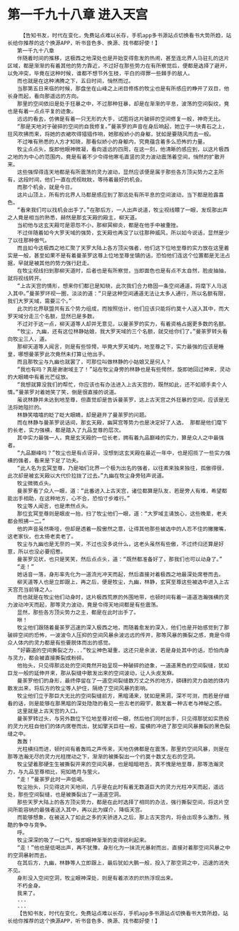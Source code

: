 # 第一千九十八章 进入天宫
        【告知书友，时代在变化，免费站点难以长存，手机app多书源站点切换看书大势所趋，站长给你推荐的这个换源APP，听书音色多、换源、找书都好使！】
       第一千九十八章
       伴随着时间的推移，这极西之地深处也是开始变得愈发的热闹，甚至连北界人马驻扎的这片区域，都是渐渐的有着其他的势力靠近，不过好在那些势力在有所察觉后，便都是选择了避开，以免冲突，毕竟在这种时候，谁都不想节外生枝，平白的得罪一些棘手的敌人。
       而也就是在这种沸腾之下，五日时间，悄然而过。
       当那第五日来临的时候，那盘坐在山峰之上闭目修炼的牧尘也是有所感应的睁开了双目，他长身而起，看向那遥远的方向。
       那里的空间依旧是处于狂暴之中，不过那种狂暴，却是在渐渐的平息，波荡的空间裂纹，竟也是有着一点点平复的迹象。
       远远的看去，仿佛是有着一只无形的大手，试图将这片破碎的空间修复一般，神奇无比。
       “那是天地对于破碎的空间的自我修复。”曼荼罗的声音在身后响起，她立于一块青石之上，狂风吹拂而来，将她的衣裙吹得猎猎作响，她那般娇小的身躯，犹如是要随风而去一般。
       不过唯有熟悉的人方才知晓，那看似娇小的身躯内，究竟蕴含着多么恐怖的力量。
       牧尘点点头，旋即他眼神微凝，看向遥远的四周，在这一刻，他清晰的感应到，以这片极西之地的为中心的范围内，竟是有着不少令得他寒毛直竖的灵力波动震荡着空间，悄然的扩散开来。
       这些强悍得连天地都是有所震荡的灵力波动，显然应该便是属于那些各方顶尖势力之主所有，这段时间，他们一直在虎视眈眈，等待着最好的机会。
       而那个机会，就是今日。
       这片山顶上，所有的北界人马都是感应到了那远处有所平息的空间波动，当下都是脸露喜色。
       “看来我们可以找机会出手了。”在那后方，一人出声说道，牧尘视线瞟了一眼，发现那出声之人竟是相当的熟悉，赫然是那玄天殿的殿主，柳天道。
       当初他与这玄天殿可是恩怨不小，那柳冥柳炎，都是在他手中被重挫。
       不过伴随着如今大罗天域的强势，玄天殿也再没了以往那种威风，所以如今说话，显然是少了以往那种傲气。
       而且如今这极西之地汇聚了天罗大陆上各方顶尖强者，他们这下位地至尊的实力放在这里着实是一般，甚至如果不是有着曼荼罗这尊上位地至尊坐镇的话，恐怕他们连这个位置都是无法占据，早就是被其他的势力强行赶走。
       在牧尘视线扫到那柳天道时，后者也是有所察觉，当即面色也是有点不太自然，脸皮抽抽，就将视线转开。
       “上古天宫的情形，想来你们都已是知晓，此次我们合力稳固一条空间通道，将麾下人马送入其中。”曼荼罗环视一圈，淡淡的道：“只是这种空间通道无法让太多人通行，所以名额有限，我们大罗天域，需要三个。”
       此次的北界联盟共有五个势力组成，而按照估计，他们应该只能将约莫十人送入其中，而大罗天域分走三个名额，显然已是多数。
       不过对于这一点，柳天道等人却并无意见，以曼荼罗的实力，有着资格占据更多数的名额。
       “牧尘，九幽，还有这位林静姑娘，我大罗天域的三个名额，就交给你们了。”曼荼罗转头看向牧尘三人，道。
       那柳天道等人闻言，则是有些惊愕，毕竟大罗天域内，地至尊之下，实力最强的应该是睡皇，哪想曼荼罗此次竟然未打算让他出手。
       而且那牧尘与九幽也就罢了，可那位叫做林静的小姑娘又是何人？
       “我也有吗？真是谢谢域主了！”站在牧尘身旁的林静也是有些愕然，旋即她回过神来，灵动的大眼睛中有着光芒绽放。
       “我想就算没我们的帮忙，你应该也有办法进入上古天宫的，既然如此，还不如顺手卖个人情。”曼荼罗对着她笑了笑，倒是很直接的说道。
       虽说林静并未达到地至尊，但直觉却是告诉曼荼罗，这上古天宫之外狂暴的空间，应该是无法将她阻拦的。
       林静笑嘻嘻的眨了眨大眼睛，却是避开了曼荼罗的问题。
       而在林静与曼荼罗说话间，那玄天殿，幽冥宫等势力也是决定好了人选， 那都是他们麾下的长老，实力强横，都是踏入了九品至尊的层次。
       其中实力最强一人，竟是玄天殿的一位长老，拥有着九品巅峰的实力，算是众人之中最强者。
       “九品巅峰吗？”牧尘也是有点讶异，没想到这玄天殿在最近一年中，也是招揽了一些实力强横的强者，看来是下足了功夫。
       “此人名为玄冥至尊，乃是咱们北界一个极为出名的强者，以往素来独来独往，孤傲得很，此次却是被玄天殿以大代价拉拢了过去。”九幽在牧尘身旁轻声说道。
       牧尘微微点头。
       曼荼罗看了众人一眼，道：“此番进入上古天宫，诸位都算是队友，若是旁人有难，希望都能出手相助，在这种地方，心不合，恐怕寸步难行。”
       牧尘等人闻言，也是肃然点头。
       那位玄冥至尊则是眼皮一抬，扫了牧尘他们一眼，道：“大罗域主请放心，这些晚辈，老夫都会照拂一二。”
       他的声音虽然嘶哑，但却是透着一股傲然之意，让得其他那些被选中的人忍不住的撇撇嘴，这老家伙，也太倚老卖老了。
       牧尘与九幽也是无奈的一笑，不过也没多说什么，这老头虽然有些傲，不过终归还算是好意，所以也没必要招惹。
       曼荼罗见状，也只是笑笑，然后点点头，道：“既然都准备好了，那我们也可以动身了。”
       “走！”
       她话音一落，身形率先化为一道流光冲天而起，然后直接对着极西之地最深处席卷而去。
       柳天道等人也是立即跟上，再之后，便是牧尘，九幽，林静，玄冥至尊这些被选中进入上古天宫充当前锋之人。
       而也就是在牧尘他们动身时，这片极西荒原的外围地带，也顿时间有着一道道浩瀚强横的灵力波动冲天而起，那等灵力波动，竟是令得天地间都是有些震荡。
       显然，那些各方顶尖势力之主，都是在此时出手了。
       咻！
       牧尘他们跟随着曼荼罗迅速的深入极西之地，而随着愈发的深入，他们也是开始感觉到了那破碎空间的恐怖，一波波令人压抑的空间风暴余波远远的传开，那等风暴的撕裂之感，竟是令得众人体内的灵力都是有些要脱体而出的感觉。
       “好霸道的空间撕裂之力...”牧尘神色凝重，这还只是余波，若是身处其中的话，恐怕肉身与灵力，都会被直接撕裂成粉碎。
       他抬头，只见得那远处的空间竟然开始呈现一种破碎的迹象，一道道黑色的空间裂缝，犹如巨龙一般的延伸开来，那从裂缝中散发出来的空间波动，让人头皮发麻。
       曼荼罗他们的身形，最终停留在了一道空间裂缝数万丈之外的地方，磅礴的灵力自她的体内散发出来，将后方的牧尘等人护住，隔绝了空间风暴的影响。
       牧尘他们立于那巨大无比的空间裂缝前方，黑暗涌来，犹如是黑洞，深不可测，而若是仔细看的话，则是能够在那黑暗的深处隐隐的看见一些古老的殿宇，散发着一种古老与神秘之感。
       这里就是上古天宫的入口。
       曼荼罗转过头，与另外数位下位地至尊对视一眼，然后他们同时出手，只见得那犹如实质般的灵力光柱自他们的体内席卷而出，犹如擎天巨柱一般，蛮横的冲进了那空间风暴撕裂的黑色裂缝之中。
       轰轰！
       光柱横扫而进，顿时间有着轰鸣之声传来，天地仿佛都是在震荡，那里的空间风暴，则是在那等浩瀚无尽的灵力光柱搅动之下，渐渐的被撕裂出一个约莫十数丈左右的空洞。
       牧尘望着那硬生生被撕裂开来的空间风暴，也是暗暗咂舌，真不愧是地至尊，那等浩瀚灵力，与九品至尊相比，宛如皓月与萤火。
       “走！”曼荼罗此时一声低喝。
       牧尘抬头，只见得这片天地间，几乎是在此时有着无数道巨大的灵力光柱冲天而起，遥远处，那些空间裂缝，也是被撕裂出了一道道空洞。
       那些天罗大陆上的各方顶尖势力，都是在此时选择了相同的办法，强行撕裂空间，将这片空间所能容纳的最强者送入其中，再以此为媒介，降临天宫。
       而能够想象，在被送入了如此之多的天骄进入之后，那上古天宫内，将会出现多么激烈，残酷的争夺与竞争。
       呼。
       牧尘深深的吸了一口气，旋即眼神渐渐的变得锐利起来。
       “走！”他也是低喝出声，再不犹豫，身形化为一抹流光暴射而出，直接对着那空间风暴之中的空洞暴射而去。
       在其后方，九幽，林静等人立即跟上，最后犹如大鹏一般，投入了那空洞之中，迅速的消失不见。
       身形没入空间空洞，牧尘眼神深处，则是有着浓浓的炽热浮现出来。
       不朽金身。
       我来了。
       ...
       ...
       【告知书友，时代在变化，免费站点难以长存，手机app多书源站点切换看书大势所趋，站长给你推荐的这个换源APP，听书音色多、换源、找书都好使！】
